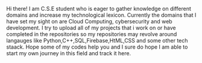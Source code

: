 Hi there!
I am C.S.E student who is eager to gather knowledge on different domains and increase my technological lexicon.
Currently the domains that I have set my sight on are  Cloud Computing, cybersecurity and web development.
I try to upload all of my projects that i work on or have completed in the repositories so my repositories may revolve around langauges like Python,C++,SQL,Firebase,HtML,CSS and some other tech staack.
Hope some of my codes help you and I sure do hope I am able to start my own journey in this field and track it here.
